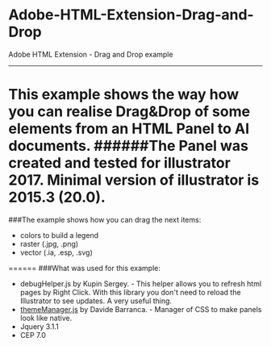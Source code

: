 # Adobe-HTML-Extension-Drag-and-Drop
Adobe HTML Extension - Drag and Drop example

------
This example shows the way how you can realise Drag&Drop of some elements from an HTML Panel to AI documents.
######The Panel was created and tested for illustrator 2017. Minimal version of illustrator is 2015.3 (20.0).
======
###The example shows how you can drag the next items:
- colors to build a legend
- raster (.jpg, .png)
- vector (.ia, .esp, .svg)

======
###What was used for this example:
- debugHelper.js by Kupin Sergey. - This helper allows you to refresh html pages by Right Click. With this library you don't need to reload the Illustrator to see updates. A very useful thing.
- [themeManager.js](http://www.davidebarranca.com/2014/02/html-panels-tips-6-integrating-topcoat-css/) by Davide Barranca. - Manager of CSS to make panels look like native.
- Jquery 3.1.1
- CEP 7.0

